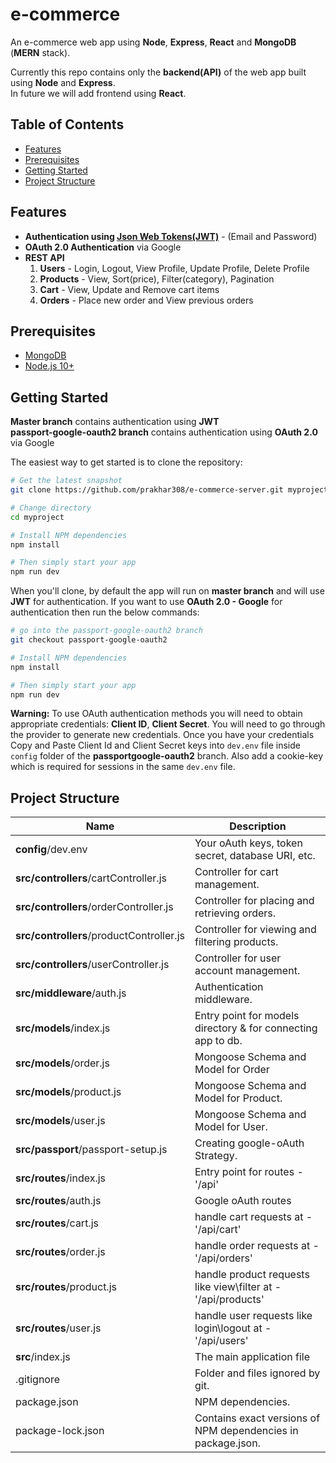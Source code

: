 # e-commerce
An e-commerce web app using **Node**, **Express**, **React** and **MongoDB** (**MERN** stack).

Currently this repo contains only the **backend(API)** of the web app built using **Node** and **Express**.</br>
In future we will add frontend using **React**.

Table of Contents
-----------------

- [Features](#features)
- [Prerequisites](#prerequisites)
- [Getting Started](#getting-started)
- [Project Structure](#project-structure)


Features
--------
- **Authentication using [Json Web Tokens(JWT)](http://jwt.io/)** - (Email and Password)
- **OAuth 2.0 Authentication** via Google
- **REST API**
  1. **Users** - Login, Logout, View Profile, Update Profile, Delete Profile
  2. **Products** - View, Sort(price), Filter(category), Pagination
  3. **Cart** - View, Update and Remove cart items
  4. **Orders** - Place new order and View previous orders


Prerequisites
--------
- [MongoDB](https://www.mongodb.com/download-center/community)
- [Node.js 10+](http://nodejs.org)

Getting Started
--------

**Master branch** contains authentication using **JWT** </br>
**passport-google-oauth2 branch** contains authentication using **OAuth 2.0** via Google </br>

The easiest way to get started is to clone the repository:

```bash
# Get the latest snapshot
git clone https://github.com/prakhar308/e-commerce-server.git myproject

# Change directory
cd myproject

# Install NPM dependencies
npm install

# Then simply start your app
npm run dev
```

When you'll clone, by default the app will run on **master branch** and will use **JWT** for authentication.
If you want to use **OAuth 2.0 - Google** for authentication then run the below commands:

```bash
# go into the passport-google-oauth2 branch 
git checkout passport-google-oauth2

# Install NPM dependencies
npm install

# Then simply start your app
npm run dev
```

**Warning:**
To use OAuth authentication methods you will need to obtain appropriate credentials: **Client ID**, **Client Secret**. You will need to go through the provider to generate new credentials.
Once you have your credentials Copy and Paste Client Id and Client Secret keys into `dev.env` file inside `config` folder of the **passportgoogle-oauth2** branch.
Also add a cookie-key which is required for sessions in the same `dev.env` file.

Project Structure
--------

| Name                                      | Description                                                   |
| -------------------------------------     | ------------------------------------------------------------- |
| **config**/dev.env                        | Your oAuth keys, token secret, database URI, etc.             |
| **src/controllers**/cartController.js     | Controller for cart management.                               |
| **src/controllers**/orderController.js    | Controller for placing and retrieving orders.                 |
| **src/controllers**/productController.js  | Controller for viewing and filtering products.                |
| **src/controllers**/userController.js     | Controller for user account management.                       |
| **src/middleware**/auth.js                | Authentication middleware.                                    |
| **src/models**/index.js                   | Entry point for models directory & for connecting app to db.  |
| **src/models**/order.js                   | Mongoose Schema and Model for Order                           |
| **src/models**/product.js                 | Mongoose Schema and Model for Product.                        |
| **src/models**/user.js                    | Mongoose Schema and Model for User.                           |
| **src/passport**/passport-setup.js        | Creating google-oAuth Strategy.                               |
| **src/routes**/index.js                   | Entry point for routes - '/api'                               |
| **src/routes**/auth.js                    | Google oAuth routes                                           |
| **src/routes**/cart.js                    | handle cart requests at - '/api/cart'                         |
| **src/routes**/order.js                   | handle order requests at - '/api/orders'                      |
| **src/routes**/product.js                 | handle product requests like view\filter at - '/api/products' |
| **src/routes**/user.js                    | handle user requests like login\logout at - '/api/users'      |
| **src**/index.js                          | The main application file                                     |
| .gitignore                                | Folder and files ignored by git.                              |
| package.json                              | NPM dependencies.                                             |
| package-lock.json                         | Contains exact versions of NPM dependencies in package.json.  |


